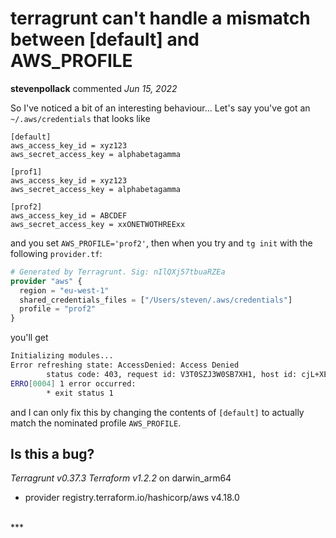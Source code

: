 # terragrunt can't handle a mismatch between [default] and AWS_PROFILE

**stevenpollack** commented *Jun 15, 2022*

So I've noticed a bit of an interesting behaviour... Let's say you've got an `~/.aws/credentials` that looks like
```
[default]
aws_access_key_id = xyz123
aws_secret_access_key = alphabetagamma

[prof1]
aws_access_key_id = xyz123
aws_secret_access_key = alphabetagamma

[prof2]
aws_access_key_id = ABCDEF
aws_secret_access_key = xxONETWOTHREExx
```
and you set `AWS_PROFILE='prof2'`, then when you try and `tg init` with the following `provider.tf`:
```tf
# Generated by Terragrunt. Sig: nIlQXj57tbuaRZEa
provider "aws" {
  region = "eu-west-1"
  shared_credentials_files = ["/Users/steven/.aws/credentials"]
  profile = "prof2"
}
```
you'll get 
```sh
Initializing modules...
Error refreshing state: AccessDenied: Access Denied
        status code: 403, request id: V3T0SZJ3W0SB7XH1, host id: cjL+XEgzB1/sC1q5MNkvjzjpPGmGGK3SySzLmKNwNQSkEPEZUoyMzofoKk/O8b5YKxKKkJ/kbak=
ERRO[0004] 1 error occurred:
        * exit status 1
 ```
and I can only fix this by changing the contents of `[default]` to actually match the nominated profile `AWS_PROFILE`.

Is this a bug?
--
_Terragrunt v0.37.3_
_Terraform v1.2.2_
on darwin_arm64
+ provider registry.terraform.io/hashicorp/aws v4.18.0

<br />
***



